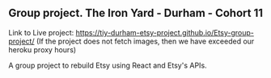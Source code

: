 ## Group project. The Iron Yard - Durham - Cohort 11

Link to Live project:
https://tiy-durham-etsy-project.github.io/Etsy-group-project/
(If the project does not fetch images, then we have exceeded our heroku proxy hours)

A group project to rebuild Etsy using React and Etsy's APIs.
